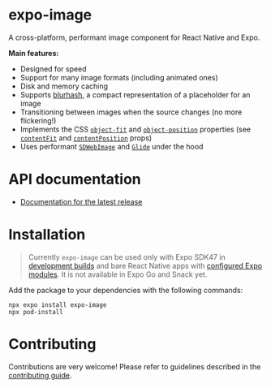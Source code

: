 # expo-image

A cross-platform, performant image component for React Native and Expo.

**Main features:**

- Designed for speed
- Support for many image formats (including animated ones)
- Disk and memory caching
- Supports [blurhash](https://blurha.sh), a compact representation of a placeholder for an image
- Transitioning between images when the source changes (no more flickering!)
- Implements the CSS [`object-fit`](https://developer.mozilla.org/en-US/docs/Web/CSS/object-fit) and [`object-position`](https://developer.mozilla.org/en-US/docs/Web/CSS/object-position) properties (see [`contentFit`](#contentfit) and [`contentPosition`](#contentposition) props)
- Uses performant [`SDWebImage`](https://github.com/SDWebImage/SDWebImage) and [`Glide`](https://github.com/bumptech/glide) under the hood

# API documentation

- [Documentation for the latest release](https://docs.expo.dev/versions/unversioned/sdk/image/)

# Installation

> Currently `expo-image` can be used only with Expo SDK47 in [development builds](/development/create-development-builds/) and bare React Native apps with [configured Expo modules](/bare/installing-expo-modules/).
> It is not available in Expo Go and Snack yet.

Add the package to your dependencies with the following commands:

```
npx expo install expo-image
npx pod-install
```

# Contributing

Contributions are very welcome! Please refer to guidelines described in the [contributing guide](https://github.com/expo/expo#contributing).

